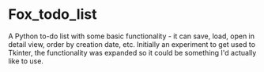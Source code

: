 # Fox_todo_list
A Python to-do list with some basic functionality - it can save, load, open in detail view, order by creation date, etc. Initially an experiment to get used to Tkinter, the functionality was expanded so it could be something I'd actually like to use.
